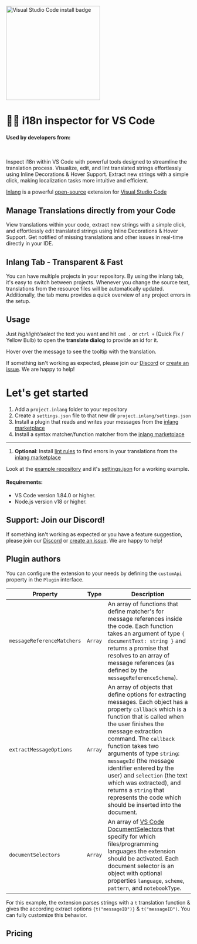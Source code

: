 [<img width="256px" height="auto" alt="Visual Studio Code install badge" src="https://cdn.jsdelivr.net/gh/opral/monorepo@latest/inlang/assets/marketplace/vscode-install-badge.svg" />](https://marketplace.visualstudio.com/items?itemName=inlang.vs-code-extension)

<doc-image src="https://cdn.jsdelivr.net/gh/opral/monorepo/inlang/source-code/ide-extension/assets/sherlock-cover-small.png" alt="Visual Studio Code extension (Sherlock) header image"></doc-image>

# 🕵️‍♂️ i18n inspector for VS Code

#### Used by developers from:
<doc-proof organisations="calcom, appflowy, openassistant, listmonk, jitsi"></doc-proof>

<br />

Inspect i18n within VS Code with powerful tools designed to streamline the translation process. Visualize, edit, and lint translated strings effortlessly using Inline Decorations & Hover Support. Extract new strings with a simple click, making localization tasks more intuitive and efficient.

[Inlang](https://inlang.com) is a powerful [open-source](https://github.com/opral/monorepo/tree/main/inlang/source-code/ide-extension) extension for [Visual Studio Code](https://code.visualstudio.com/)

## Manage Translations directly from your Code 

View translations within your code, extract new strings with a simple click, and effortlessly edit translated strings using Inline Decorations & Hover Support. Get notified of missing translations and other issues in real-time directly in your IDE.

<doc-features>
  <doc-feature text-color="#000000" color="#F7FAFC" title="Inline Annotaions" image="https://cdn.jsdelivr.net/gh/opral/monorepo/inlang/source-code/ide-extension/assets/ide-inline-small.png"></doc-feature>
  <doc-feature text-color="#000000" color="#F7FAFC" title="Lint messages" image="https://cdn.jsdelivr.net/gh/opral/monorepo/inlang/source-code/ide-extension/assets/ide-lint-small.png"></doc-feature>
  <doc-feature text-color="#000000" color="#F7FAFC" title="Extract Messages" image="https://cdn.jsdelivr.net/gh/opral/monorepo/inlang/source-code/ide-extension/assets/ide-extract-small.png"></doc-feature>
</doc-features>

## Inlang Tab - Transparent & Fast

You can have multiple projects in your repository. By using the inlang tab, it's easy to switch between projects. Whenever you change the source text, translations from the resource files will be automatically updated. Additionally, the tab menu provides a quick overview of any project errors in the setup.

<doc-features>
  <doc-feature text-color="#000000" color="#F7FAFC" title="Monorepo support" image="https://cdn.jsdelivr.net/gh/opral/monorepo/inlang/source-code/ide-extension/assets/sherlock-monorepo.png"></doc-feature>
  <doc-feature text-color="#000000" color="#F7FAFC" title="Update Translations" image="https://cdn.jsdelivr.net/gh/opral/monorepo/inlang/source-code/ide-extension/assets/sherlock-update.png"></doc-feature>
  <doc-feature text-color="#000000" color="#F7FAFC" title="Transparent Errors" image="https://cdn.jsdelivr.net/gh/opral/monorepo/inlang/source-code/ide-extension/assets/sherlock-errors.png"></doc-feature>
</doc-features>

## Usage

Just _highlight/select_ the text you want and hit `cmd .` or `ctrl +` (Quick Fix / Yellow Bulb) to open the **translate dialog** to provide an id for it.

Hover over the message to see the tooltip with the translation.

If something isn't working as expected, please join our [Discord](https://discord.gg/CNPfhWpcAa) or [create an issue](https://github.com/opral/monorepo/issues/new/choose). We are happy to help!


# Let's get started

1. Add a `project.inlang` folder to your repository
2. Create a `settings.json` file to that new dir `project.inlang/settings.json`
3. Install a plugin that reads and writes your messages from the [inlang marketplace](https://inlang.com/c/plugins)
4. Install a syntax matcher/function matcher from the [inlang marketplace](https://inlang.com/c/plugins)
---
1. **Optional**: Install [lint rules](https://inlang.com/c/lint-rules) to find errors in your translations from the [inlang marketplace](https://inlang.com/c/lint-rules)

Look at the [example repository](https://github.com/opral/example) and it's [settings.json](https://github.com/opral/example/blob/main/project.inlang/settings.json) for a working example.




#### Requirements:

- VS Code version 1.84.0 or higher.
- Node.js version v18 or higher.

## Support: Join our Discord!

If something isn't working as expected or you have a feature suggestion, please join our [Discord](https://discord.gg/CNPfhWpcAa) or [create an issue](<[https](https://github.com/opral/monorepo/issues/new/choose)>). We are happy to help!

## Plugin authors

You can configure the extension to your needs by defining the `customApi` property in the `Plugin` interface.

| Property                   | Type    | Description                                                                                                                                                                                                                                                                                                                                                                                                                                                         |
| -------------------------- | ------- | ------------------------------------------------------------------------------------------------------------------------------------------------------------------------------------------------------------------------------------------------------------------------------------------------------------------------------------------------------------------------------------------------------------------------------------------------------------------- |
| `messageReferenceMatchers` | `Array` | An array of functions that define matcher's for message references inside the code. Each function takes an argument of type `{ documentText: string }` and returns a promise that resolves to an array of message references (as defined by the `messageReferenceSchema`).                                                                                                                                                                                           |
| `extractMessageOptions`    | `Array` | An array of objects that define options for extracting messages. Each object has a property `callback` which is a function that is called when the user finishes the message extraction command. The `callback` function takes two arguments of type `string`: `messageId` (the message identifier entered by the user) and `selection` (the text which was extracted), and returns a `string` that represents the code which should be inserted into the document. |
| `documentSelectors`        | `Array` | An array of [VS Code DocumentSelectors](https://code.visualstudio.com/api/references/document-selector) that specify for which files/programming languages the extension should be activated. Each document selector is an object with optional properties `language`, `scheme`, `pattern`, and `notebookType`.                                                                                                                                                     |

For this example, the extension parses strings with a `t` translation function & gives the according extract options `{t("messageID")}` & `t("messageID")`.
You can fully customize this behavior.

## Pricing 

<doc-pricing heading="The core features are free for all users." content="While we may introduce enterprise features with associated costs due to API integrations, these enhancements are designed to meet the needs of larger companies. Our commitment remains to provide essential tools for developers, empowering them to address the challenges of international expansion for free."></doc-pricing>
